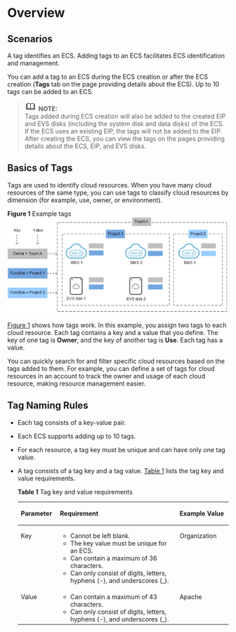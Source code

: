 # Overview<a name="EN-US_TOPIC_0092499768"></a>

## Scenarios<a name="section1577285115210"></a>

A tag identifies an ECS. Adding tags to an ECS facilitates ECS identification and management.

You can add a tag to an ECS during the ECS creation or after the ECS creation \(**Tags**  tab on the page providing details about the ECS\). Up to 10 tags can be added to an ECS.

>![](public_sys-resources/icon-note.gif) **NOTE:**   
>Tags added during ECS creation will also be added to the created EIP and EVS disks \(including the system disk and data disks\) of the ECS. If the ECS uses an existing EIP, the tags will not be added to the EIP.  
>After creating the ECS, you can view the tags on the pages providing details about the ECS, EIP, and EVS disks.  

## Basics of Tags<a name="section1855512613159"></a>

Tags are used to identify cloud resources. When you have many cloud resources of the same type, you can use tags to classify cloud resources by dimension \(for example, use, owner, or environment\).

**Figure  1**  Example tags<a name="en-us_topic_0157874334_fig81911042564"></a>  
![](figures/example-tags.png "example-tags")

[Figure 1](#en-us_topic_0157874334_fig81911042564)  shows how tags work. In this example, you assign two tags to each cloud resource. Each tag contains a key and a value that you define. The key of one tag is  **Owner**, and the key of another tag is  **Use**. Each tag has a value.

You can quickly search for and filter specific cloud resources based on the tags added to them. For example, you can define a set of tags for cloud resources in an account to track the owner and usage of each cloud resource, making resource management easier.

## Tag Naming Rules<a name="section992912468317"></a>

-   Each tag consists of a key-value pair.
-   Each ECS supports adding up to 10 tags.
-   For each resource, a tag key must be unique and can have only one tag value.
-   A tag consists of a tag key and a tag value.  [Table 1](#table197401426182516)  lists the tag key and value requirements.

    **Table  1**  Tag key and value requirements

    <a name="table197401426182516"></a>
    <table><thead align="left"><tr id="row374112610252"><th class="cellrowborder" valign="top" width="18.54%" id="mcps1.2.4.1.1"><p id="p674122692511"><a name="p674122692511"></a><a name="p674122692511"></a>Parameter</p>
    </th>
    <th class="cellrowborder" valign="top" width="56.769999999999996%" id="mcps1.2.4.1.2"><p id="p47412026172519"><a name="p47412026172519"></a><a name="p47412026172519"></a>Requirement</p>
    </th>
    <th class="cellrowborder" valign="top" width="24.69%" id="mcps1.2.4.1.3"><p id="p074152682511"><a name="p074152682511"></a><a name="p074152682511"></a>Example Value</p>
    </th>
    </tr>
    </thead>
    <tbody><tr id="row77477265250"><td class="cellrowborder" valign="top" width="18.54%" headers="mcps1.2.4.1.1 "><p id="p37471326142512"><a name="p37471326142512"></a><a name="p37471326142512"></a>Key</p>
    </td>
    <td class="cellrowborder" valign="top" width="56.769999999999996%" headers="mcps1.2.4.1.2 "><a name="ul207505264257"></a><a name="ul207505264257"></a><ul id="ul207505264257"><li>Cannot be left blank.</li><li>The key value must be unique for an ECS.</li><li>Can contain a maximum of 36 characters.</li><li>Can only consist of digits, letters, hyphens (-), and underscores (_).</li></ul>
    </td>
    <td class="cellrowborder" valign="top" width="24.69%" headers="mcps1.2.4.1.3 "><p id="p157536266259"><a name="p157536266259"></a><a name="p157536266259"></a>Organization</p>
    </td>
    </tr>
    <tr id="row4754926182519"><td class="cellrowborder" valign="top" width="18.54%" headers="mcps1.2.4.1.1 "><p id="p37542260253"><a name="p37542260253"></a><a name="p37542260253"></a>Value</p>
    </td>
    <td class="cellrowborder" valign="top" width="56.769999999999996%" headers="mcps1.2.4.1.2 "><a name="ul107561326102518"></a><a name="ul107561326102518"></a><ul id="ul107561326102518"><li>Can contain a maximum of 43 characters.</li><li>Can only consist of digits, letters, hyphens (-), and underscores (_).</li></ul>
    </td>
    <td class="cellrowborder" valign="top" width="24.69%" headers="mcps1.2.4.1.3 "><p id="p47581826192520"><a name="p47581826192520"></a><a name="p47581826192520"></a>Apache</p>
    </td>
    </tr>
    </tbody>
    </table>


